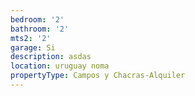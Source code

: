 ```yaml
---
bedroom: '2'
bathroom: '2'
mts2: '2'
garage: Si
description: asdas
location: uruguay noma
propertyType: Campos y Chacras-Alquiler
---
```


